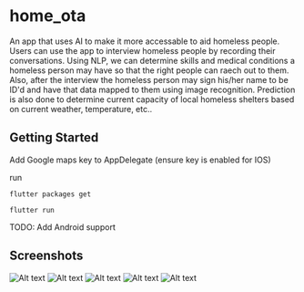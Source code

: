 # home_ota

An app that uses AI to make it more accessable to aid homeless people. Users can use the app to interview homeless people by recording their conversations. Using NLP, we can determine skills and medical conditions a homeless person may have so that the right people can raech out to them. Also, after the interview the homeless person may sign his/her name to be ID'd and have that data mapped to them using image recognition. Prediction is also done to determine current capacity of local homeless shelters based on current weather, temperature, etc.. 

## Getting Started

Add Google maps key to AppDelegate (ensure key is enabled for IOS)

run

`
  flutter packages get
`

`
  flutter run
`

TODO: Add Android support

## Screenshots

![Alt text](docs/map.png?raw=true "Map")
![Alt text](docs/transcribe.png?raw=true "Transcription")
![Alt text](docs/signature.png?raw=true "Signature")
![Alt text](docs/response.png?raw=true "Response")
![Alt text](docs/capacity-prediction.png?raw=true "Capacity")